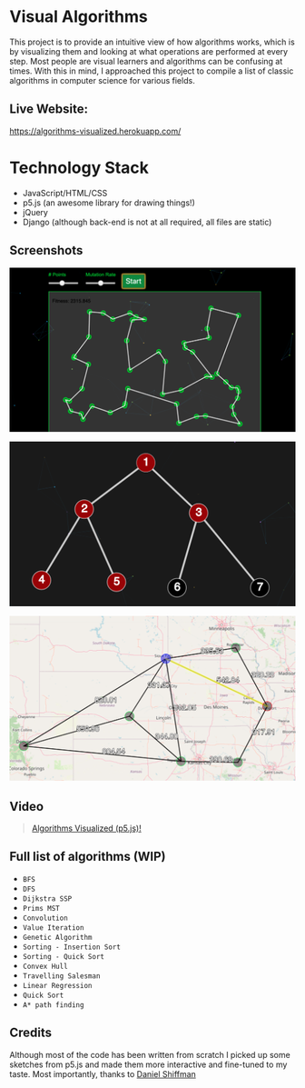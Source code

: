 # Visual Algorithms

This project is to provide an intuitive view of how algorithms works, which is by visualizing them and looking at what operations are performed at every step. Most people are visual learners and algorithms can be confusing at times. With this in mind, I approached this project to compile a list of classic algorithms in computer science for various fields.

## Live Website: 
https://algorithms-visualized.herokuapp.com/

# Technology Stack

 - JavaScript/HTML/CSS
 - p5.js (an awesome library for drawing things!)
 - jQuery
 - Django (although back-end is not at all required, all files are static)

## Screenshots

![TSP](https://github.com/shubhamdhingra38/Visual-Algorithms/blob/master/main/static/main/images/TSP.png?raw=true)

![DFS](https://github.com/shubhamdhingra38/Visual-Algorithms/blob/master/main/static/main/images/graph_traversal.png?raw=true)

![Dijkstra](https://github.com/shubhamdhingra38/Visual-Algorithms/blob/master/main/static/main/images/dijkstra_ssp.png?raw=true)

## Video

> [Algorithms Visualized (p5.js)!](https://www.youtube.com/watch?v=6L2p9XwU7K0&feature=youtu.be)


## Full list of algorithms (WIP)

 - `BFS`
 - `DFS`
 - `Dijkstra SSP`
 - `Prims MST`
 - `Convolution`
 - `Value Iteration`
 - `Genetic Algorithm`
 - `Sorting - Insertion Sort`
 - `Sorting - Quick Sort`
 - `Convex Hull`
 - `Travelling Salesman`
 - `Linear Regression`
 - `Quick Sort`
 - `A* path finding`

## Credits
Although most of the code has been written from scratch I picked up some sketches from p5.js and made them more interactive and fine-tuned to my taste. 
Most importantly, thanks to [Daniel Shiffman](https://github.com/shiffman)


